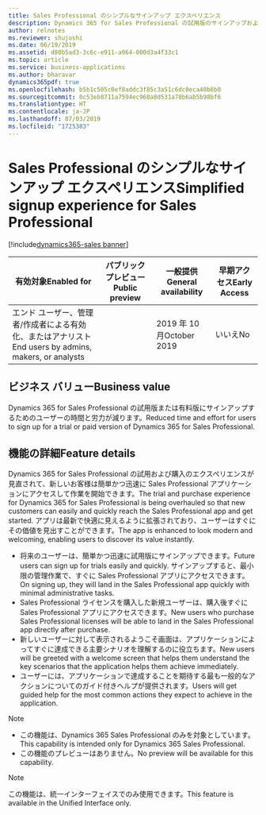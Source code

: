 ```yaml
---
title: Sales Professional のシンプルなサインアップ エクスペリエンス
description: Dynamics 365 for Sales Professional の試用版のサインアップおよび購入エクスペリエンスの簡素化
author: relnotes
ms.reviewer: shujoshi
ms.date: 06/19/2019
ms.assetid: d80b5ad3-3c6c-e911-a964-000d3a4f33c1
ms.topic: article
ms.service: business-applications
ms.author: bharavar
dynamics365pdf: true
ms.openlocfilehash: b5b1c505c0ef8addc3f85c3a51c6dc0eca40b6b0
ms.sourcegitcommit: 0c53eb8711a7594ec968a8d531a78b6ab5b98bf6
ms.translationtype: HT
ms.contentlocale: ja-JP
ms.lasthandoff: 07/03/2019
ms.locfileid: "1725383"
---
```

# <a name="simplified-signup-experience-for-sales-professional"></a><span data-ttu-id="428fd-103">Sales Professional のシンプルなサインアップ エクスペリエンス</span><span class="sxs-lookup"><span data-stu-id="428fd-103">Simplified signup experience for Sales Professional</span></span>
[!include[dynamics365-sales banner](../includes/dynamics365-sales.md)]

| <span data-ttu-id="428fd-104">有効対象</span><span class="sxs-lookup"><span data-stu-id="428fd-104">Enabled for</span></span>    |  <span data-ttu-id="428fd-105">パブリック プレビュー</span><span class="sxs-lookup"><span data-stu-id="428fd-105">Public preview</span></span> | <span data-ttu-id="428fd-106">一般提供</span><span class="sxs-lookup"><span data-stu-id="428fd-106">General availability</span></span> | <span data-ttu-id="428fd-107">早期アクセス</span><span class="sxs-lookup"><span data-stu-id="428fd-107">Early Access</span></span> |
| ---------- | ---------- |---------- |---------- |
|<span data-ttu-id="428fd-108">エンド ユーザー、管理者/作成者による有効化、またはアナリスト</span><span class="sxs-lookup"><span data-stu-id="428fd-108">End users by admins, makers, or analysts</span></span>|| <span data-ttu-id="428fd-109">2019 年 10 月</span><span class="sxs-lookup"><span data-stu-id="428fd-109">October 2019</span></span>|<span data-ttu-id="428fd-110">いいえ</span><span class="sxs-lookup"><span data-stu-id="428fd-110">No</span></span> |


## <a name="business-value"></a><span data-ttu-id="428fd-111">ビジネス バリュー</span><span class="sxs-lookup"><span data-stu-id="428fd-111">Business value</span></span>
<!-- bv start -->
<span data-ttu-id="428fd-112">Dynamics 365 for Sales Professional の試用版または有料版にサインアップするためのユーザーの時間と労力が減ります。</span><span class="sxs-lookup"><span data-stu-id="428fd-112">Reduced time and effort for users to sign up for a trial or paid version of Dynamics 365 for Sales Professional.</span></span>
<!-- bv end -->



## <a name="feature-details"></a><span data-ttu-id="428fd-113">機能の詳細</span><span class="sxs-lookup"><span data-stu-id="428fd-113">Feature details</span></span>
<!--feature detail start -->
<span data-ttu-id="428fd-114">Dynamics 365 for Sales Professional の試用および購入のエクスペリエンスが見直されて、新しいお客様は簡単かつ迅速に Sales Professional アプリケーションにアクセスして作業を開始できます。</span><span class="sxs-lookup"><span data-stu-id="428fd-114">The trial and purchase experience for Dynamics 365 for Sales Professional is being overhauled so that new customers can easily and quickly reach the Sales Professional app and get started.</span></span> <span data-ttu-id="428fd-115">アプリは最新で快適に見えるように拡張されており、ユーザーはすぐにその価値を見出すことができます。</span><span class="sxs-lookup"><span data-stu-id="428fd-115">The app is enhanced to look modern and welcoming, enabling users to discover its value instantly.</span></span> 

 -  <span data-ttu-id="428fd-116">将来のユーザーは、簡単かつ迅速に試用版にサインアップできます。</span><span class="sxs-lookup"><span data-stu-id="428fd-116">Future users can sign up for trials easily and quickly.</span></span> <span data-ttu-id="428fd-117">サインアップすると、最小限の管理作業で、すぐに Sales Professional アプリにアクセスできます。</span><span class="sxs-lookup"><span data-stu-id="428fd-117">On signing up, they will land in the Sales Professional app quickly with minimal administrative tasks.</span></span>  
 -  <span data-ttu-id="428fd-118">Sales Professional ライセンスを購入した新規ユーザーは、購入後すぐに Sales Professional アプリにアクセスできます。</span><span class="sxs-lookup"><span data-stu-id="428fd-118">New users who purchase Sales Professional licenses will be able to land in the Sales Professional app directly after purchase.</span></span>  
 -  <span data-ttu-id="428fd-119">新しいユーザーに対して表示されるようこそ画面は、アプリケーションによってすぐに達成できる主要シナリオを理解するのに役立ちます。</span><span class="sxs-lookup"><span data-stu-id="428fd-119">New users will be greeted with a welcome screen that helps them understand the key scenarios that the application helps them achieve immediately.</span></span>  
 -  <span data-ttu-id="428fd-120">ユーザーには、アプリケーションで達成することを期待する最も一般的なアクションについてのガイド付きヘルプが提供されます。</span><span class="sxs-lookup"><span data-stu-id="428fd-120">Users will get guided help for the most common actions they expect to achieve in the application.</span></span> 

> [!NOTE] 
> - <span data-ttu-id="428fd-121">この機能は、Dynamics 365 Sales Professional のみを対象としています。</span><span class="sxs-lookup"><span data-stu-id="428fd-121">This capability is intended only for Dynamics 365 Sales Professional.</span></span> </br>
> - <span data-ttu-id="428fd-122">この機能のプレビューはありません。</span><span class="sxs-lookup"><span data-stu-id="428fd-122">No preview will be available for this capability.</span></span>
<!--feature detail end -->


> [!NOTE]
> <span data-ttu-id="428fd-123">この機能は、統一インターフェイスでのみ使用できます。</span><span class="sxs-lookup"><span data-stu-id="428fd-123">This feature is available in the Unified Interface only.</span></span>








